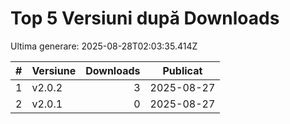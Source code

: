# Top 5 Versiuni după Downloads

Ultima generare: 2025-08-28T02:03:35.414Z

| # | Versiune | Downloads | Publicat |
| - | - | -: | - |
| 1 | v2.0.2 | 3 | 2025-08-27 |
| 2 | v2.0.1 | 0 | 2025-08-27 |
